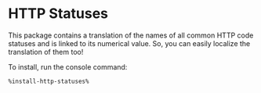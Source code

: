 # HTTP Statuses

This package contains a translation of the names of all common HTTP code statuses and is linked to its numerical value.
So, you can easily localize the translation of them too!

To install, run the console command:

```Bash
%install-http-statuses%
```
